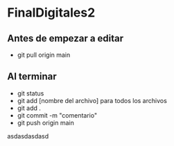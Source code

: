 # FinalDigitales2


## Antes de empezar a editar
- git pull origin main

## Al terminar 
- git status 
- git add [nombre del archivo]
para todos los archivos 
- git add .
- git commit -m "comentario"
- git push origin main

asdasdasdasd